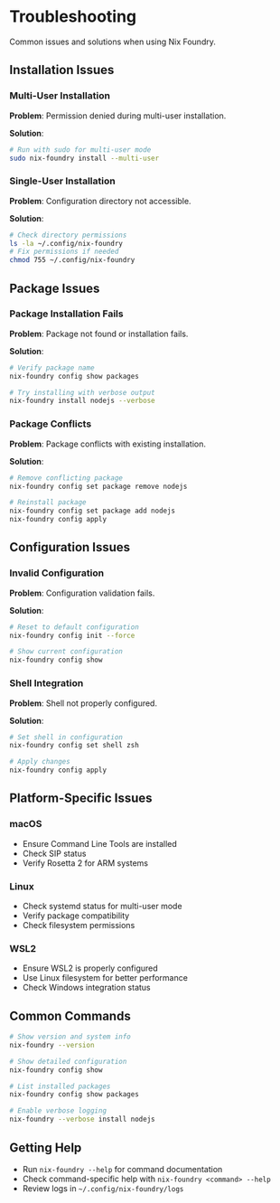 # Troubleshooting

Common issues and solutions when using Nix Foundry.

## Installation Issues

### Multi-User Installation

**Problem**: Permission denied during multi-user installation.

**Solution**:
```bash
# Run with sudo for multi-user mode
sudo nix-foundry install --multi-user
```

### Single-User Installation

**Problem**: Configuration directory not accessible.

**Solution**:
```bash
# Check directory permissions
ls -la ~/.config/nix-foundry
# Fix permissions if needed
chmod 755 ~/.config/nix-foundry
```

## Package Issues

### Package Installation Fails

**Problem**: Package not found or installation fails.

**Solution**:
```bash
# Verify package name
nix-foundry config show packages

# Try installing with verbose output
nix-foundry install nodejs --verbose
```

### Package Conflicts

**Problem**: Package conflicts with existing installation.

**Solution**:
```bash
# Remove conflicting package
nix-foundry config set package remove nodejs

# Reinstall package
nix-foundry config set package add nodejs
nix-foundry config apply
```

## Configuration Issues

### Invalid Configuration

**Problem**: Configuration validation fails.

**Solution**:
```bash
# Reset to default configuration
nix-foundry config init --force

# Show current configuration
nix-foundry config show
```

### Shell Integration

**Problem**: Shell not properly configured.

**Solution**:
```bash
# Set shell in configuration
nix-foundry config set shell zsh

# Apply changes
nix-foundry config apply
```

## Platform-Specific Issues

### macOS

- Ensure Command Line Tools are installed
- Check SIP status
- Verify Rosetta 2 for ARM systems

### Linux

- Check systemd status for multi-user mode
- Verify package compatibility
- Check filesystem permissions

### WSL2

- Ensure WSL2 is properly configured
- Use Linux filesystem for better performance
- Check Windows integration status

## Common Commands

```bash
# Show version and system info
nix-foundry --version

# Show detailed configuration
nix-foundry config show

# List installed packages
nix-foundry config show packages

# Enable verbose logging
nix-foundry --verbose install nodejs
```

## Getting Help

- Run `nix-foundry --help` for command documentation
- Check command-specific help with `nix-foundry <command> --help`
- Review logs in `~/.config/nix-foundry/logs`
